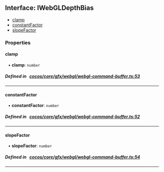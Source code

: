 ## Interface: IWebGLDepthBias

- [clamp](#clamp)
- [constantFactor](#constantFactor)
- [slopeFactor](#slopeFactor)

### Properties

#### clamp

<div style="margin-left: 10px;">


• **clamp**: ``number``

</div>

##### Defined in &nbsp;   [cocos/core/gfx/webgl/webgl-command-buffer.ts:53](https://github.com/cocos-creator/engine/blob/c7bf6b8a9/cocos/core/gfx/webgl/webgl-command-buffer.ts#L53)&nbsp;
___
#### constantFactor

<div style="margin-left: 10px;">


• **constantFactor**: ``number``

</div>

##### Defined in &nbsp;   [cocos/core/gfx/webgl/webgl-command-buffer.ts:52](https://github.com/cocos-creator/engine/blob/c7bf6b8a9/cocos/core/gfx/webgl/webgl-command-buffer.ts#L52)&nbsp;
___
#### slopeFactor

<div style="margin-left: 10px;">


• **slopeFactor**: ``number``

</div>

##### Defined in &nbsp;   [cocos/core/gfx/webgl/webgl-command-buffer.ts:54](https://github.com/cocos-creator/engine/blob/c7bf6b8a9/cocos/core/gfx/webgl/webgl-command-buffer.ts#L54)&nbsp;
___
